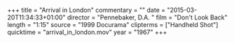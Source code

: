 +++
title = "Arrival in London"
commentary = ""
date = "2015-03-20T11:34:33+01:00"
director = "Pennebaker, D.A. "
film = "Don't Look Back"
length = "1:15"
source = "1999 Docurama"
clipterms = ["Handheld Shot"]
quicktime = "arrival_in_london.mov"
year = "1967"
+++